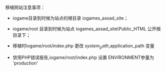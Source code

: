 移植网站注意事项：

* iogame目录到时候为站点的根目录 iogames_assad_site；  

* iogame/root 目录到时候为站点 iogames_assad_site\Public_HTML 公开根目录下；

* 移植时iogame/root/index.php 更改 $system_path,$application_path 变量

* 禁用PHP错误报告,iogame/root/index.php 设置 ENVIRONMENT参量为 'production' 
  


